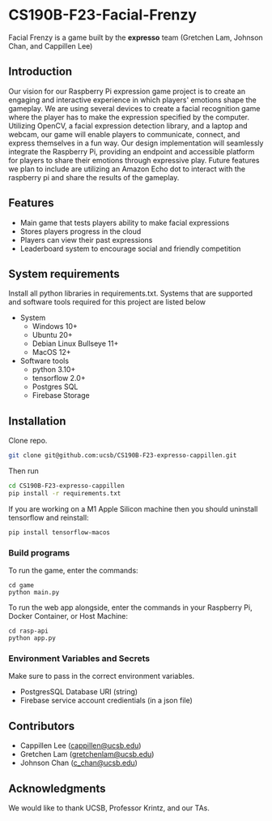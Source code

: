 # CS190B-F23-Facial-Frenzy
Facial Frenzy is a game built by the **expresso** team (Gretchen Lam, Johnson Chan, and Cappillen Lee)

## Introduction
Our vision for our Raspberry Pi expression game project is to create an engaging and interactive experience in which players' emotions shape the gameplay. We are using several devices to create a facial recognition game where the player has to make the expression specified by the computer. Utilizing OpenCV, a facial expression detection library, and a laptop and webcam, our game will enable players to communicate, connect, and express themselves in a fun way. Our design implementation will seamlessly integrate the Raspberry Pi, providing an endpoint and accessible platform for players to share their emotions through expressive play. Future features we plan to include are utilizing an Amazon Echo dot to interact with the raspberry pi and share the results of the gameplay.

## Features
- Main game that tests players ability to make facial expressions
- Stores players progress in the cloud
- Players can view their past expressions
- Leaderboard system to encourage social and friendly competition 

## System requirements
Install all python libraries in requirements.txt. Systems that are supported and software tools required for this project are listed below
- System
  - Windows 10+
  - Ubuntu 20+
  - Debian Linux Bullseye 11+
  - MacOS 12+
- Software tools
  - python 3.10+
  - tensorflow 2.0+
  - Postgres SQL
  - Firebase Storage

## Installation
Clone repo.
```bash
git clone git@github.com:ucsb/CS190B-F23-expresso-cappillen.git
```
Then run
```bash
cd CS190B-F23-expresso-cappillen
pip install -r requirements.txt
```
If you are working on a M1 Apple Silicon machine then you should uninstall tensorflow and reinstall:
```
pip install tensorflow-macos
```
### Build programs
To run the game, enter the commands:
```
cd game
python main.py
```
To run the web app alongside, enter the commands in your Raspberry Pi, Docker Container, or Host Machine:
```
cd rasp-api
python app.py
```
### Environment Variables and Secrets
Make sure to pass in the correct environment variables.
- PostgresSQL Database URI (string)
- Firebase service account credientials (in a json file)

## Contributors
- Cappillen Lee (cappillen@ucsb.edu)
- Gretchen Lam (gretchenlam@ucsb.edu)
- Johnson Chan (c_chan@ucsb.edu)

## Acknowledgments
We would like to thank UCSB, Professor Krintz, and our TAs.
